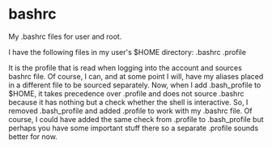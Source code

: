 # bashrc
My .bashrc files for user and root.

I have the following files in my user's $HOME directory:
.bashrc
.profile

It is the profile that is read when logging into the account and sources bashrc file. Of course, I can, and at some point I will, have my aliases placed in a different file to be sourced separately. Now, when I add .bash_profile to $HOME, it takes precedence over .profile and does not source .bashrc because it has nothing but a check whether the shell is interactive. So, I removed .bash_profile and added .profile to work with my .bashrc file. 
Of course, I could have added the same check from .profile to .bash_profile but perhaps you have some important stuff there so a separate .profile sounds better for now.
